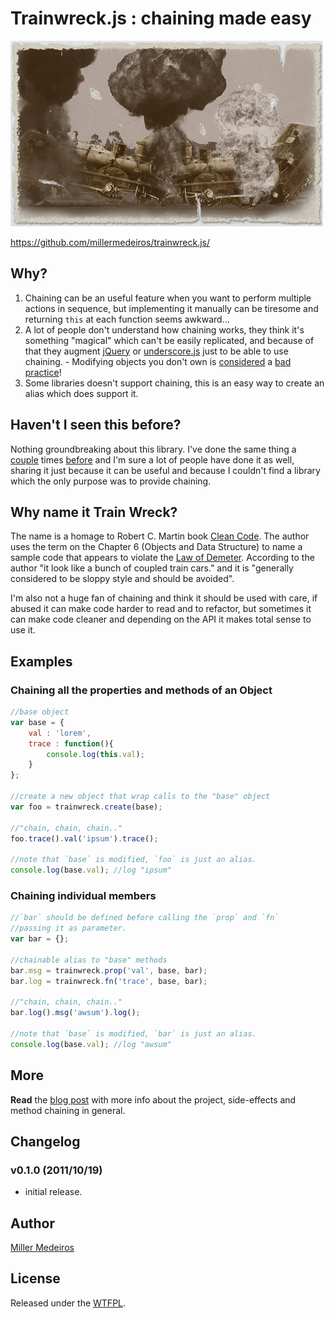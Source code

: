 # Trainwreck.js : chaining made easy #

![train wreck](https://github.com/millermedeiros/trainwreck.js/raw/d168089ea1/_assets/trainwreck.jpg)

https://github.com/millermedeiros/trainwreck.js/



## Why? ##

1. Chaining can be an useful feature when you want to perform multiple actions in
   sequence, but implementing it manually can be tiresome and returning `this` at
   each function seems awkward...
2. A lot of people don't understand how chaining works, they think it's something
   "magical" which can't be easily replicated, and because of that they augment
   [jQuery](http://jquery.com) or [underscore.js](documentcloud.github.com/underscore/)
   just to be able to use chaining. - Modifying objects you don't own is
   [considered](http://www.nczonline.net/blog/2010/03/02/maintainable-javascript-dont-modify-objects-you-down-own/)
   a [bad](http://en.wikipedia.org/wiki/Single_responsibility_principle)
   [practice](blog.millermedeiros.com/2010/08/stop-writing-plugins-start-writing-components/)!
3. Some libraries doesn't support chaining, this is an easy way to create an
   alias which does support it.


## Haven't I seen this before? ##

Nothing groundbreaking about this library. I've done the same thing
a [couple](https://github.com/millermedeiros/CanvasContext2DWrapper) times
[before](https://gist.github.com/870867) and I'm sure a lot of people have done
it as well, sharing it just because it can be useful and because I couldn't
find a library which the only purpose was to provide chaining.



## Why name it Train Wreck? ##

The name is a homage to Robert C. Martin book
[Clean Code](http://www.amazon.com/Clean-Code-Handbook-Software-Craftsmanship/dp/0132350882).
The author uses the term on the Chapter 6 (Objects and Data Structure)
to name a sample code that appears to violate the
[Law of Demeter](http://en.wikipedia.org/wiki/Law_of_Demeter). According to
the author "it look like a bunch of coupled train cars." and it is "generally
considered to be sloppy style and should be avoided".

I'm also not a huge fan of chaining and think it should be used with care,
if abused it can make code harder to read and to refactor, but sometimes
it can make code cleaner and depending on the API it makes total sense to
use it.



## Examples ##


### Chaining all the properties and methods of an Object ###

```js
//base object
var base = {
    val : 'lorem',
    trace : function(){
        console.log(this.val);
    }
};

//create a new object that wrap calls to the "base" object
var foo = trainwreck.create(base);

//"chain, chain, chain.."
foo.trace().val('ipsum').trace();

//note that `base` is modified, `foo` is just an alias.
console.log(base.val); //log "ipsum"
```

### Chaining individual members ###

```js
//`bar` should be defined before calling the `prop` and `fn`
//passing it as parameter.
var bar = {};

//chainable alias to "base" methods
bar.msg = trainwreck.prop('val', base, bar);
bar.log = trainwreck.fn('trace', base, bar);

//"chain, chain, chain.."
bar.log().msg('awsum').log();

//note that `base` is modified, `bar` is just an alias.
console.log(base.val); //log "awsum"
```



## More ##

**Read** the [blog post](http://blog.millermedeiros.com/2011/10/javascript-chaining-and-trainwreck-js/)
with more info about the project, side-effects and method chaining in general.



## Changelog ##

### v0.1.0 (2011/10/19) ###

 - initial release.



## Author ##

[Miller Medeiros](http://blog.millermedeiros.com/)



## License ##

Released under the [WTFPL](http://sam.zoy.org/wtfpl/).

